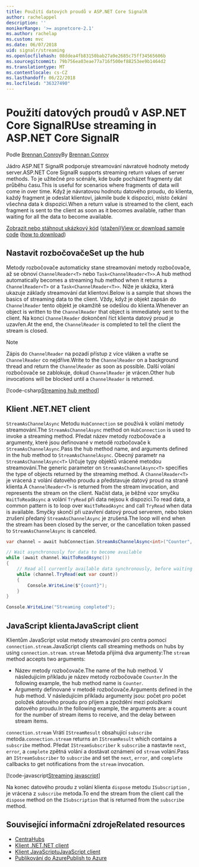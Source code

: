 ```yaml
---
title: Použití datových proudů v ASP.NET Core SignalR
author: rachelappel
description: ''
monikerRange: '>= aspnetcore-2.1'
ms.author: rachelap
ms.custom: mvc
ms.date: 06/07/2018
uid: signalr/streaming
ms.openlocfilehash: 08ddea4fb83150bab27a9e2685c75ff34565606b
ms.sourcegitcommit: 79b756ea03eae77a716f500ef88253ee9b1464d2
ms.translationtype: MT
ms.contentlocale: cs-CZ
ms.lasthandoff: 06/22/2018
ms.locfileid: "36327490"
---
```

# <a name="use-streaming-in-aspnet-core-signalr"></a><span data-ttu-id="82665-102">Použití datových proudů v ASP.NET Core SignalR</span><span class="sxs-lookup"><span data-stu-id="82665-102">Use streaming in ASP.NET Core SignalR</span></span>

<span data-ttu-id="82665-103">Podle [Brennan Conroy](https://github.com/BrennanConroy)</span><span class="sxs-lookup"><span data-stu-id="82665-103">By [Brennan Conroy](https://github.com/BrennanConroy)</span></span>

<span data-ttu-id="82665-104">Jádro ASP.NET SignalR podporuje streamování návratové hodnoty metody server.</span><span class="sxs-lookup"><span data-stu-id="82665-104">ASP.NET Core SignalR supports streaming return values of server methods.</span></span> <span data-ttu-id="82665-105">To je užitečné pro scénáře, kde bude pocházet fragmenty dat průběhu času.</span><span class="sxs-lookup"><span data-stu-id="82665-105">This is useful for scenarios where fragments of data will come in over time.</span></span> <span data-ttu-id="82665-106">Když je návratovou hodnotu datového proudu, do klienta, každý fragment je odeslat klientovi, jakmile bude k dispozici, místo čekání všechna data k dispozici.</span><span class="sxs-lookup"><span data-stu-id="82665-106">When a return value is streamed to the client, each fragment is sent to the client as soon as it becomes available, rather than waiting for all the data to become available.</span></span>

<span data-ttu-id="82665-107">[Zobrazit nebo stáhnout ukázkový kód](https://github.com/aspnet/Docs/tree/live/aspnetcore/signalr/streaming/sample) ([stažení](xref:tutorials/index#how-to-download-a-sample))</span><span class="sxs-lookup"><span data-stu-id="82665-107">[View or download sample code](https://github.com/aspnet/Docs/tree/live/aspnetcore/signalr/streaming/sample) ([how to download](xref:tutorials/index#how-to-download-a-sample))</span></span>

## <a name="set-up-the-hub"></a><span data-ttu-id="82665-108">Nastavit rozbočovače</span><span class="sxs-lookup"><span data-stu-id="82665-108">Set up the hub</span></span>

<span data-ttu-id="82665-109">Metody rozbočovače automaticky stane streamování metody rozbočovače, až se obnoví `ChannelReader<T>` nebo `Task<ChannelReader<T>>`.</span><span class="sxs-lookup"><span data-stu-id="82665-109">A hub method automatically becomes a streaming hub method when it returns a `ChannelReader<T>` or a `Task<ChannelReader<T>>`.</span></span> <span data-ttu-id="82665-110">Níže je ukázka, která ukazuje základy streamování dat klientovi.</span><span class="sxs-lookup"><span data-stu-id="82665-110">Below is a sample that shows the basics of streaming data to the client.</span></span> <span data-ttu-id="82665-111">Vždy, když je objekt zapsán do `ChannelReader` tento objekt je okamžitě se odešlou do klienta.</span><span class="sxs-lookup"><span data-stu-id="82665-111">Whenever an object is written to the `ChannelReader` that object is immediately sent to the client.</span></span> <span data-ttu-id="82665-112">Na konci `ChannelReader` dokončení říct klienta datový proud je uzavřen.</span><span class="sxs-lookup"><span data-stu-id="82665-112">At the end, the `ChannelReader` is completed to tell the client the stream is closed.</span></span>

> [!NOTE]
> <span data-ttu-id="82665-113">Zápis do `ChannelReader` na pozadí přístup z více vláken a vraťte se `ChannelReader` co nejdříve.</span><span class="sxs-lookup"><span data-stu-id="82665-113">Write to the `ChannelReader` on a background thread and return the `ChannelReader` as soon as possible.</span></span> <span data-ttu-id="82665-114">Další volání rozbočovače se zablokuje, dokud `ChannelReader` je vrácen.</span><span class="sxs-lookup"><span data-stu-id="82665-114">Other hub invocations will be blocked until a `ChannelReader` is returned.</span></span>

[!code-csharp[Streaming hub method](streaming/sample/Hubs/StreamHub.cs?range=10-34)]

## <a name="net-client"></a><span data-ttu-id="82665-115">Klient .NET</span><span class="sxs-lookup"><span data-stu-id="82665-115">.NET client</span></span>

<span data-ttu-id="82665-116">`StreamAsChannelAsync` Metodu `HubConnection` se používá k volání metody streamování.</span><span class="sxs-lookup"><span data-stu-id="82665-116">The `StreamAsChannelAsync` method on `HubConnection` is used to invoke a streaming method.</span></span> <span data-ttu-id="82665-117">Předat název metody rozbočovače a argumenty, které jsou definované v metodě rozbočovače k `StreamAsChannelAsync`.</span><span class="sxs-lookup"><span data-stu-id="82665-117">Pass the hub method name, and arguments defined in the hub method to `StreamAsChannelAsync`.</span></span> <span data-ttu-id="82665-118">Obecný parametr na `StreamAsChannelAsync<T>` Určuje typy objektů vrácené metodou streamování.</span><span class="sxs-lookup"><span data-stu-id="82665-118">The generic parameter on `StreamAsChannelAsync<T>` specifies the type of objects returned by the streaming method.</span></span> <span data-ttu-id="82665-119">A `ChannelReader<T>` je vrácená z volání datového proudu a představuje datový proud na straně klienta.</span><span class="sxs-lookup"><span data-stu-id="82665-119">A `ChannelReader<T>` is returned from the stream invocation, and represents the stream on the client.</span></span> <span data-ttu-id="82665-120">Načíst data, je běžné vzor smyčku `WaitToReadAsync` a volání `TryRead` při data nejsou k dispozici.</span><span class="sxs-lookup"><span data-stu-id="82665-120">To read data, a common pattern is to loop over `WaitToReadAsync` and call `TryRead` when data is available.</span></span> <span data-ttu-id="82665-121">Smyčky skončí při uzavření datový proud serverem, nebo token zrušení předaný `StreamAsChannelAsync` je zrušená.</span><span class="sxs-lookup"><span data-stu-id="82665-121">The loop will end when the stream has been closed by the server, or the cancellation token passed to `StreamAsChannelAsync` is canceled.</span></span>

```csharp
var channel = await hubConnection.StreamAsChannelAsync<int>("Counter", 10, 500, CancellationToken.None);

// Wait asynchronously for data to become available
while (await channel.WaitToReadAsync())
{
    // Read all currently available data synchronously, before waiting for more data
    while (channel.TryRead(out var count))
    {
        Console.WriteLine($"{count}");
    }
}

Console.WriteLine("Streaming completed");
```

## <a name="javascript-client"></a><span data-ttu-id="82665-122">JavaScript klienta</span><span class="sxs-lookup"><span data-stu-id="82665-122">JavaScript client</span></span>

<span data-ttu-id="82665-123">Klientům JavaScript volat metody streamování pro centra pomocí `connection.stream`.</span><span class="sxs-lookup"><span data-stu-id="82665-123">JavaScript clients call streaming methods on hubs by using `connection.stream`.</span></span> <span data-ttu-id="82665-124">`stream` Metoda přijímá dva argumenty:</span><span class="sxs-lookup"><span data-stu-id="82665-124">The `stream` method accepts two arguments:</span></span>

* <span data-ttu-id="82665-125">Název metody rozbočovače.</span><span class="sxs-lookup"><span data-stu-id="82665-125">The name of the hub method.</span></span> <span data-ttu-id="82665-126">V následujícím příkladu je název metody rozbočovače `Counter`.</span><span class="sxs-lookup"><span data-stu-id="82665-126">In the following example, the hub method name is `Counter`.</span></span>
* <span data-ttu-id="82665-127">Argumenty definované v metodě rozbočovače.</span><span class="sxs-lookup"><span data-stu-id="82665-127">Arguments defined in the hub method.</span></span> <span data-ttu-id="82665-128">V následujícím příkladu argumenty jsou: počet pro počet položek datového proudu pro příjem a zpoždění mezi položkami datového proudu.</span><span class="sxs-lookup"><span data-stu-id="82665-128">In the following example, the arguments are: a count for the number of stream items to receive, and the delay between stream items.</span></span>

<span data-ttu-id="82665-129">`connection.stream` Vrátí `IStreamResult` obsahující `subscribe` metoda.</span><span class="sxs-lookup"><span data-stu-id="82665-129">`connection.stream` returns an `IStreamResult` which contains a `subscribe` method.</span></span> <span data-ttu-id="82665-130">Předat `IStreamSubscriber` k `subscribe` a nastavte `next`, `error`, a `complete` zpětná volání a dostávat oznámení od `stream` volání.</span><span class="sxs-lookup"><span data-stu-id="82665-130">Pass an `IStreamSubscriber` to `subscribe` and set the `next`, `error`, and `complete` callbacks to get notifications from the `stream` invocation.</span></span>

[!code-javascript[Streaming javascript](streaming/sample/wwwroot/js/stream.js?range=19-36)]

<span data-ttu-id="82665-131">Na konec datového proudu z volání klienta `dispose` metodu `ISubscription` , je vrácena z `subscribe` metoda.</span><span class="sxs-lookup"><span data-stu-id="82665-131">To end the stream from the client call the `dispose` method on the `ISubscription` that is returned from the `subscribe` method.</span></span>

## <a name="related-resources"></a><span data-ttu-id="82665-132">Související informační zdroje</span><span class="sxs-lookup"><span data-stu-id="82665-132">Related resources</span></span>

* [<span data-ttu-id="82665-133">Centra</span><span class="sxs-lookup"><span data-stu-id="82665-133">Hubs</span></span>](xref:signalr/hubs)
* [<span data-ttu-id="82665-134">Klient .NET</span><span class="sxs-lookup"><span data-stu-id="82665-134">.NET client</span></span>](xref:signalr/dotnet-client)
* [<span data-ttu-id="82665-135">Klient JavaScriptu</span><span class="sxs-lookup"><span data-stu-id="82665-135">JavaScript client</span></span>](xref:signalr/javascript-client)
* [<span data-ttu-id="82665-136">Publikování do Azure</span><span class="sxs-lookup"><span data-stu-id="82665-136">Publish to Azure</span></span>](xref:signalr/publish-to-azure-web-app)

